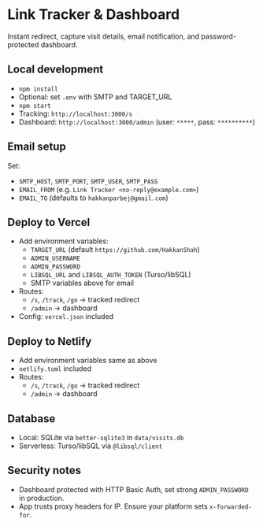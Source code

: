 # Link Tracker & Dashboard

Instant redirect, capture visit details, email notification, and password-protected dashboard.

## Local development

- `npm install`
- Optional: set `.env` with SMTP and TARGET_URL
- `npm start`
- Tracking: `http://localhost:3000/s`
- Dashboard: `http://localhost:3000/admin` (user: `*****`, pass: `**********`)

## Email setup

Set:
- `SMTP_HOST`, `SMTP_PORT`, `SMTP_USER`, `SMTP_PASS`
- `EMAIL_FROM` (e.g. `Link Tracker <no-reply@example.com>`)
- `EMAIL_TO` (defaults to `hakkanparbej@gmail.com`)

## Deploy to Vercel

- Add environment variables:
  - `TARGET_URL` (default `https://github.com/HakkanShah`)
  - `ADMIN_USERNAME` 
  - `ADMIN_PASSWORD` 
  - `LIBSQL_URL` and `LIBSQL_AUTH_TOKEN` (Turso/libSQL)
  - SMTP variables above for email
- Routes:
  - `/s`, `/track`, `/go` -> tracked redirect
  - `/admin` -> dashboard
- Config: `vercel.json` included

## Deploy to Netlify

- Add environment variables same as above
- `netlify.toml` included
- Routes:
  - `/s`, `/track`, `/go` -> tracked redirect
  - `/admin` -> dashboard

## Database

- Local: SQLite via `better-sqlite3` in `data/visits.db`
- Serverless: Turso/libSQL via `@libsql/client`

## Security notes

- Dashboard protected with HTTP Basic Auth, set strong `ADMIN_PASSWORD` in production.
- App trusts proxy headers for IP. Ensure your platform sets `x-forwarded-for`.